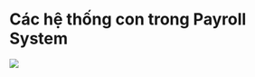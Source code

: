 # Các hệ thống con trong Payroll System
![](https://www.planttext.com/api/plantuml/png/V5NDRjim3BxdAOISqc7f0mJ3q2ufq1pM1ik07OOT59cfXUZ7aEGKnhOdss6Fj5SOvLXI97lB9JO_ygD8VfJ__FfzPnqrhfLYnWIrbZp8HkWEW7oV4VmjYQ8ILcJl35SlWma6d-rcHRXoW_L0rMchZdf5FWnFHbB7jHfmgncdOW-iDTnrJwqyW2c8QLKPiBQmDhLMCEaFad9HUjDEWd8VmTMwoZ12kDtHRaExnSsA7BGMGDM0l813w5xgLZcF7eMcBiCIgSSpMdG89Njigdn261Mi5TJ1xfB_EWFM_PbBODHKY_20BcVDgvJY8NRTXuU-zr0CngH8lmF3VUqRp8Qk0Kt9q8VLm4wBy12I_PmDCdZKhH7TI0nrR_w4lACMFKOeLHVfzbHGmw4Q4LAbMXI5XxiHvVqLE46wrb9oQx754yGiWfEdtRM6rTJ2iwd0M4-UMRv-IwxhZ6dY7A69gQXUHdbEPi17lt9NvxXFFH0aoZ2ohF7sYpOdgAvthic7FLP4q6IXWRQfq3tA9jUQWjV2OkaP5YED53fFvJFcwvlSM7z9F8rl5ADRXsz5IEhmzMp-ssO_skTGT1RcsR1nO8wK0TdkC8FRWpbp5aH3IEEDQIcA45_llhCEP0oeeD6Mfv2tPLCAZaluMcY6Ji4OoFgRU76J2Sje8TPQEVyVIoV4j6e0B_vH_c-MopJhp1f5bbdBkog2xtuWcjy21LZkT05FRUTiScNxqsMZYXjrU_k-6DMAp2seoX8yysLUg9Hv4N4rgSn_65VlNdJMnyKJOH0AoSOF7S5jeV-AcfmfClHJfypP-UmEJ-0_iNy1003__mC0)

